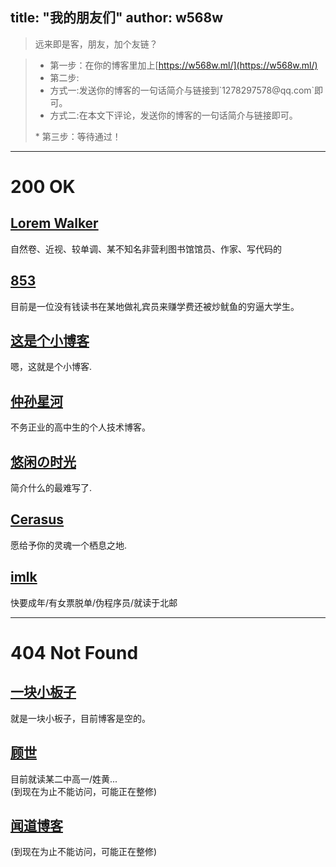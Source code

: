 title: "我的朋友们"
author: w568w
---
> 远来即是客，朋友，加个友链？  
  
> *  第一步：在你的博客里加上[https://w568w.ml/](https://w568w.ml/)  
> *  第二步:<ul>
> <li>方式一:发送你的博客的一句话简介与链接到`1278297578@qq.com`即可。  </li>
> <li>方式二:在本文下评论，发送你的博客的一句话简介与链接即可。 </li>
> </ul>
> *   第三步：等待通过！

---
# 200 OK
## [Lorem Walker](https://loremwalker.github.io/)   
自然卷、近视、较单调、某不知名非营利图书馆馆员、作家、写代码的
## [853](http://blog.853lab.com/)   
目前是一位没有钱读书在某地做礼宾员来赚学费还被炒鱿鱼的穷逼大学生。
## [这是个小博客](http://fols.top/)  
嗯，这就是个小博客.
## [仲孙星河](https://www.zsxh.me/)  
不务正业的高中生的个人技术博客。
## [悠闲の时光](https://blog.yaerin.com/)  
简介什么的最难写了.
## [Cerasus](http://cerasus.ml/)  
愿给予你的灵魂一个栖息之地.
## [imlk](https://imlk.ink/)  
快要成年/有女票脱单/伪程序员/就读于北邮

---
# 404 Not Found
## [一块小板子](https://oboard.github.io/index.html)  
就是一块小板子，目前博客是空的。
## [顾世](http://butlife.cn/)  
目前就读某二中高一/姓黄...  
(到现在为止不能访问，可能正在整修)

## [闻道博客](http://wendao123.cn/)  
(到现在为止不能访问，可能正在整修)
